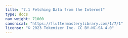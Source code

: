 ```yaml
---
title: "7.1 Fetching Data from the Internet"
type: docs
nav_weight: 71000
canonical: "https://fluttermasterylibrary.com/1/7/1"
license: "© 2023 Tokenizer Inc. CC BY-NC-SA 4.0"
---
```

